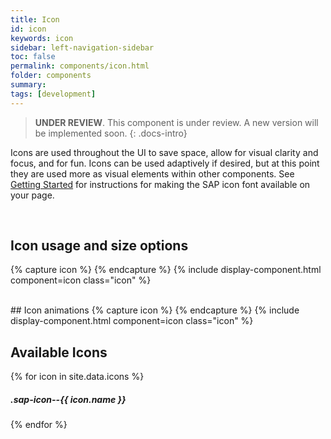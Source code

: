 ```yaml
---
title: Icon
id: icon
keywords: icon
sidebar: left-navigation-sidebar
toc: false
permalink: components/icon.html
folder: components
summary:
tags: [development]
---
```

> **UNDER REVIEW**. This component is under review. A new version will be implemented soon.
{: .docs-intro}

Icons are used throughout the UI to save space, allow for visual clarity and focus, and for fun.
Icons can be used adaptively if desired, but at this point they are used more as visual elements within other components. See [Getting Started](../getting-started.html#project-configuration) for instructions for making the SAP icon font available on your page.

<br>

## Icon usage and size options
{% capture icon %}
<span class="sap-icon--cart sap-icon--s"></span>
<span class="sap-icon--cart"></span>
<span class="sap-icon--cart sap-icon--m"></span>
<span class="sap-icon--cart sap-icon--l"></span>
<span class="sap-icon--cart sap-icon--xl"></span>
{% endcapture %}
{% include display-component.html component=icon class="icon" %}

<br />
## Icon animations
{% capture icon %}
<span class="sap-icon--synchronize sap-icon--xl sap-icon--animate-spin"></span>
<span class="sap-icon--synchronize sap-icon--xl sap-icon--animate-pulse"></span>
{% endcapture %}
{% include display-component.html component=icon class="icon" %}

## Available Icons
{% for icon in site.data.icons %}
<div class="demo-icon-wrapper">
  <span class="sap-icon--{{ icon.name }} sap-icon--xl"></span>
  <h5>.sap-icon--{{ icon.name }}</h5>
</div>
{% endfor %}
